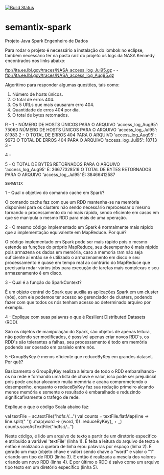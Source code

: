 [![Build Status](https://travis-ci.com/rbnascimentoo/semantix-spark.svg?branch=master)](https://travis-ci.com/rbnascimentoo/semantix-spark)

# semantix-spark
Projeto Java Spark Engenheiro de Dados

Para rodar o projeto é necessário a instalação do lombok no eclipse, também necessário ter na pasta raiz do projeto os logs da NASA Kennedy encontrados nos links abaixo:

ftp://ita.ee.lbl.gov/traces/NASA_access_log_Jul95.gz - -
ftp://ita.ee.lbl.gov/traces/NASA_access_log_Aug95.gz

Algoritimo para responder algumas questões, tais como:

1. Número de hosts únicos.
2. O total de erros 404.
3. Os 5 URLs que mais causaram erro 404.
4. Quantidade de erros 404 por dia.
5. O total de bytes retornados.

R -
1 -
	NÚMERO DE HOSTS ÚNICOS PARA O ARQUIVO 'access_log_Aug95': 75060
	NÚMERO DE HOSTS ÚNICOS PARA O ARQUIVO 'access_log_Jul95': 81983
2 -
	O TOTAL DE ERROS 404 PARA O ARQUIVO 'access_log_Aug95': 9973
	O TOTAL DE ERROS 404 PARA O ARQUIVO 'access_log_Jul95': 10713
3 -
	
4 -
	
5 -
	O TOTAL DE BYTES RETORNADOS PARA O ARQUIVO 'access_log_Aug95' É: 26677328516
	O TOTAL DE BYTES RETORNADOS PARA O ARQUIVO 'access_log_Jul95' É: 38466412587	
	
	SEMANTIX

1 - Qual o objetivo do comando cache em Spark?

O comando cache faz com que um RDD mantenha-se na memória disponível para os clusters não sendo necessário reprocessar o mesmo tornando o processamento do nó mais rápido, sendo eficiente em casos em que se manipula o mesmo RDD para mais de uma operação.

2 - O mesmo código implementado em Spark é normalmente mais rápido que a implementação equivalente em MapReduce. Por quê?

O código implementado em Spark pode ser mais rápido pois o mesmo estende as funções do próprio MapReduce, seu desempenho é mais rápido pois armazena os dados em memória, caso a memoria ram não seja suficiente aí então se é utilizado o armazenamento em disco e seu processamento é quase em tempo real ao contrário do MapReduce que precisaria rodar vários jobs para execução de tarefas mais complexas e seu armazenamento é em disco.

3 - Qual é a função do SparkContext?

É um objeto central do Spark que auxilia as aplicações Spark em um cluster (nós), com ele podemos ter acesso ao gerenciador de clusters, podendo fazer com que todos os nós tenham acesso ao determinado arquivo por exemplo.

4 - Explique com suas palavras o que é Resilient Distributed Datasets (RDD).

São os objetos de manipulação do Spark, são objetos de apenas leitura, não podendo ser modificados, é possível apenas criar novos RDD's, os RDD's são tolerantes a falhas, seu processamento é todo em memória podendo ser operado em paralelo entre nós.

5 -GroupByKey é menos eficiente que reduceByKey em grandes dataset. Por quê?

Basicamento o GroupByKey realiza a leitura de todo o RDD embaralhando-os na rede e formando uma lista de chave e valor, isso pode ser prejudicial pois pode acabar alocando muita memória e acaba comprometendo o desempenho, enquanto o reduceByKey​ faz sua redução primeiro alcando menos memória e somente o resultado é embaralhado e reduzindo significafivamente o trafego de rede.

Explique o que o código Scala abaixo faz:

val textFile = sc.textFile("hdfs://...")
val counts = textFile.flatMap(line => line.split(" "))
.map(word => (word, 1))
.reduceByKey(_ + _)
counts.saveAsTextFile("hdfs://...")

Neste código, é lido um arquivo de texto a partir de um diretório especifico e atribuido a variável 'textFile' (linha 1). 
É feita a leitura do arquivo de texto e então é realizado a quebra de linha e/ou palavras por espaço (linha 2).
É gerado um map (objeto chave e valor) sendo chave a "word" e valor o "1" criando um tipo de RDD (linha 3).
E então é realizada a mescla dos valores criando um novo RDD (linha 4).
E por último o RDD é salvo como um arquivo tipo texto em um diretório específico (linha 5).
